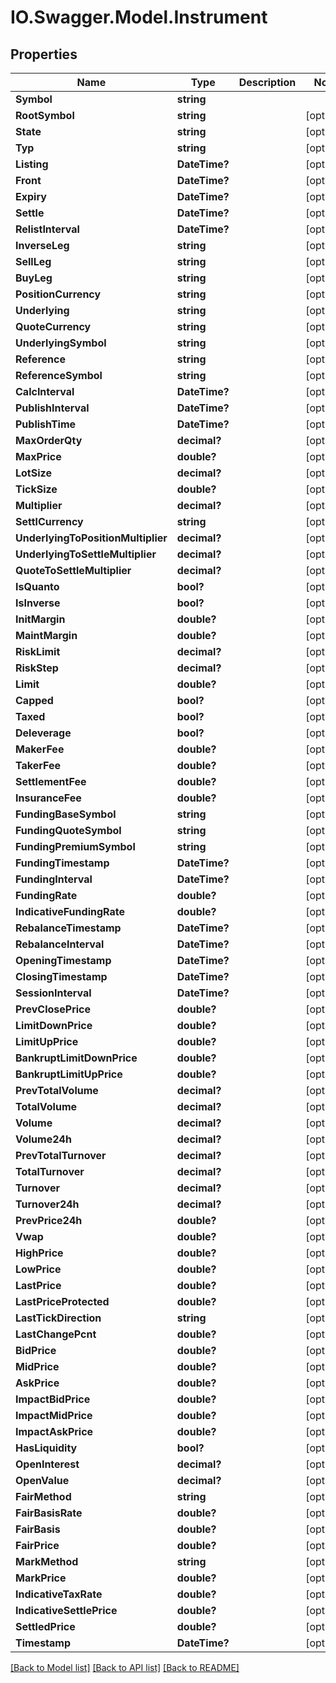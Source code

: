 # IO.Swagger.Model.Instrument
## Properties

Name | Type | Description | Notes
------------ | ------------- | ------------- | -------------
**Symbol** | **string** |  | 
**RootSymbol** | **string** |  | [optional] 
**State** | **string** |  | [optional] 
**Typ** | **string** |  | [optional] 
**Listing** | **DateTime?** |  | [optional] 
**Front** | **DateTime?** |  | [optional] 
**Expiry** | **DateTime?** |  | [optional] 
**Settle** | **DateTime?** |  | [optional] 
**RelistInterval** | **DateTime?** |  | [optional] 
**InverseLeg** | **string** |  | [optional] 
**SellLeg** | **string** |  | [optional] 
**BuyLeg** | **string** |  | [optional] 
**PositionCurrency** | **string** |  | [optional] 
**Underlying** | **string** |  | [optional] 
**QuoteCurrency** | **string** |  | [optional] 
**UnderlyingSymbol** | **string** |  | [optional] 
**Reference** | **string** |  | [optional] 
**ReferenceSymbol** | **string** |  | [optional] 
**CalcInterval** | **DateTime?** |  | [optional] 
**PublishInterval** | **DateTime?** |  | [optional] 
**PublishTime** | **DateTime?** |  | [optional] 
**MaxOrderQty** | **decimal?** |  | [optional] 
**MaxPrice** | **double?** |  | [optional] 
**LotSize** | **decimal?** |  | [optional] 
**TickSize** | **double?** |  | [optional] 
**Multiplier** | **decimal?** |  | [optional] 
**SettlCurrency** | **string** |  | [optional] 
**UnderlyingToPositionMultiplier** | **decimal?** |  | [optional] 
**UnderlyingToSettleMultiplier** | **decimal?** |  | [optional] 
**QuoteToSettleMultiplier** | **decimal?** |  | [optional] 
**IsQuanto** | **bool?** |  | [optional] 
**IsInverse** | **bool?** |  | [optional] 
**InitMargin** | **double?** |  | [optional] 
**MaintMargin** | **double?** |  | [optional] 
**RiskLimit** | **decimal?** |  | [optional] 
**RiskStep** | **decimal?** |  | [optional] 
**Limit** | **double?** |  | [optional] 
**Capped** | **bool?** |  | [optional] 
**Taxed** | **bool?** |  | [optional] 
**Deleverage** | **bool?** |  | [optional] 
**MakerFee** | **double?** |  | [optional] 
**TakerFee** | **double?** |  | [optional] 
**SettlementFee** | **double?** |  | [optional] 
**InsuranceFee** | **double?** |  | [optional] 
**FundingBaseSymbol** | **string** |  | [optional] 
**FundingQuoteSymbol** | **string** |  | [optional] 
**FundingPremiumSymbol** | **string** |  | [optional] 
**FundingTimestamp** | **DateTime?** |  | [optional] 
**FundingInterval** | **DateTime?** |  | [optional] 
**FundingRate** | **double?** |  | [optional] 
**IndicativeFundingRate** | **double?** |  | [optional] 
**RebalanceTimestamp** | **DateTime?** |  | [optional] 
**RebalanceInterval** | **DateTime?** |  | [optional] 
**OpeningTimestamp** | **DateTime?** |  | [optional] 
**ClosingTimestamp** | **DateTime?** |  | [optional] 
**SessionInterval** | **DateTime?** |  | [optional] 
**PrevClosePrice** | **double?** |  | [optional] 
**LimitDownPrice** | **double?** |  | [optional] 
**LimitUpPrice** | **double?** |  | [optional] 
**BankruptLimitDownPrice** | **double?** |  | [optional] 
**BankruptLimitUpPrice** | **double?** |  | [optional] 
**PrevTotalVolume** | **decimal?** |  | [optional] 
**TotalVolume** | **decimal?** |  | [optional] 
**Volume** | **decimal?** |  | [optional] 
**Volume24h** | **decimal?** |  | [optional] 
**PrevTotalTurnover** | **decimal?** |  | [optional] 
**TotalTurnover** | **decimal?** |  | [optional] 
**Turnover** | **decimal?** |  | [optional] 
**Turnover24h** | **decimal?** |  | [optional] 
**PrevPrice24h** | **double?** |  | [optional] 
**Vwap** | **double?** |  | [optional] 
**HighPrice** | **double?** |  | [optional] 
**LowPrice** | **double?** |  | [optional] 
**LastPrice** | **double?** |  | [optional] 
**LastPriceProtected** | **double?** |  | [optional] 
**LastTickDirection** | **string** |  | [optional] 
**LastChangePcnt** | **double?** |  | [optional] 
**BidPrice** | **double?** |  | [optional] 
**MidPrice** | **double?** |  | [optional] 
**AskPrice** | **double?** |  | [optional] 
**ImpactBidPrice** | **double?** |  | [optional] 
**ImpactMidPrice** | **double?** |  | [optional] 
**ImpactAskPrice** | **double?** |  | [optional] 
**HasLiquidity** | **bool?** |  | [optional] 
**OpenInterest** | **decimal?** |  | [optional] 
**OpenValue** | **decimal?** |  | [optional] 
**FairMethod** | **string** |  | [optional] 
**FairBasisRate** | **double?** |  | [optional] 
**FairBasis** | **double?** |  | [optional] 
**FairPrice** | **double?** |  | [optional] 
**MarkMethod** | **string** |  | [optional] 
**MarkPrice** | **double?** |  | [optional] 
**IndicativeTaxRate** | **double?** |  | [optional] 
**IndicativeSettlePrice** | **double?** |  | [optional] 
**SettledPrice** | **double?** |  | [optional] 
**Timestamp** | **DateTime?** |  | [optional] 

[[Back to Model list]](../README.md#documentation-for-models) [[Back to API list]](../README.md#documentation-for-api-endpoints) [[Back to README]](../README.md)

